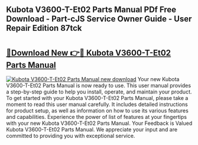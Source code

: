 ## Kubota V3600-T-Et02 Parts Manual PDf Free Download - Part-cJS Service Owner Guide - User Repair Edition 87tck

# <h2><a href="http://bc86899.oget.top/?id=Kubota+V3600-T-Et02+Parts+Manual">🔗Download New 👉🔴 Kubota V3600-T-Et02 Parts Manual</a></h2>

[![Kubota V3600-T-Et02 Parts Manual new download](https://i.imgur.com/5g1atiW.png)](http://bc86899.oget.top/?id=Kubota+V3600-T-Et02+Parts+Manual)
Your new Kubota V3600-T-Et02 Parts Manual is now ready to use. This user manual provides a step-by-step guide to help you install, operate, and maintain your product. To get started with your Kubota V3600-T-Et02 Parts Manual, please take a moment to read this user manual carefully. It includes detailed instructions for product setup, as well as information on how to use its various features and capabilities. Experience the power of list of features at your fingertips with your new Kubota V3600-T-Et02 Parts Manual. Your Feedback is Valued Kubota V3600-T-Et02 Parts Manual. We appreciate your input and are committed to providing you with exceptional service.
